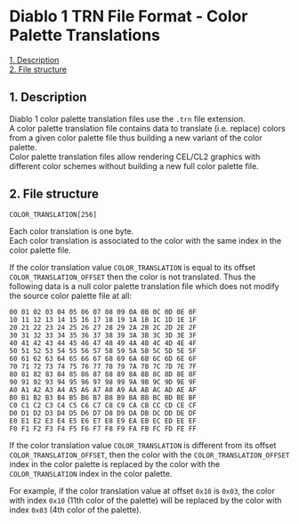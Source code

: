 # Diablo 1 TRN File Format - Color Palette Translations

[1. Description](#1-description)  
[2. File structure](#2-file-structure)  


## 1. Description

Diablo 1 color palette translation files use the `.trn` file extension.  
A color palette translation file contains data to translate (i.e. replace) colors from a given color palette file thus building a new variant of the color palette.  
Color palette translation files allow rendering CEL/CL2 graphics with different color schemes without building a new full color palette file.


## 2. File structure

```
COLOR_TRANSLATION[256]
```

Each color translation is one byte.  
Each color translation is associated to the color with the same index in the color palette file.  

If the color translation value `COLOR_TRANSLATION` is equal to its offset `COLOR_TRANSLATION_OFFSET` then the color is not translated. Thus the following data is a null color palette translation file which does not modify the source color palette file at all:

```
00 01 02 03 04 05 06 07 08 09 0A 0B 0C 0D 0E 0F
10 11 12 13 14 15 16 17 18 19 1A 1B 1C 1D 1E 1F
20 21 22 23 24 25 26 27 28 29 2A 2B 2C 2D 2E 2F
30 31 32 33 34 35 36 37 38 39 3A 3B 3C 3D 3E 3F
40 41 42 43 44 45 46 47 48 49 4A 4B 4C 4D 4E 4F
50 51 52 53 54 55 56 57 58 59 5A 5B 5C 5D 5E 5F
60 61 62 63 64 65 66 67 68 69 6A 6B 6C 6D 6E 6F
70 71 72 73 74 75 76 77 78 79 7A 7B 7C 7D 7E 7F
80 81 82 83 84 85 86 87 88 89 8A 8B 8C 8D 8E 8F
90 91 92 93 94 95 96 97 98 99 9A 9B 9C 9D 9E 9F
A0 A1 A2 A3 A4 A5 A6 A7 A8 A9 AA AB AC AD AE AF
B0 B1 B2 B3 B4 B5 B6 B7 B8 B9 BA BB BC BD BE BF
C0 C1 C2 C3 C4 C5 C6 C7 C8 C9 CA CB CC CD CE CF
D0 D1 D2 D3 D4 D5 D6 D7 D8 D9 DA DB DC DD DE DF
E0 E1 E2 E3 E4 E5 E6 E7 E8 E9 EA EB EC ED EE EF
F0 F1 F2 F3 F4 F5 F6 F7 F8 F9 FA FB FC FD FE FF
```

If the color translation value `COLOR_TRANSLATION` is different from its offset `COLOR_TRANSLATION_OFFSET`, then the color with the `COLOR_TRANSLATION_OFFSET` index in the color palette is replaced by the color with the `COLOR_TRANSLATION` index in the color palette.

For example, if the color translation value at offset `0x10` is `0x03`, the color with index `0x10` (11th color of the palette) will be replaced by the color with index `0x03` (4th color of the palette).

